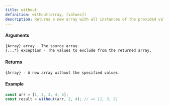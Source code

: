 ```yaml
---
title: without
definition: without(array, [values])
description: Returns a new array with all instances of the provided values removed.
---
```



#### Arguments


```bash
{Array} array - The source array.
{...*} exception - The values to exclude from the returned array.
```


#### Returns


```bash
{Array} - A new array without the specified values.
```


#### Example


```ts
const arr = [1, 2, 3, 4, 5];
const result = without(arr, 2, 4); // => [1, 3, 5]
```
